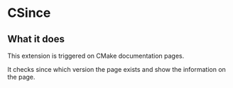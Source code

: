 # CSince

## What it does

This extension is triggered on CMake documentation pages.

It checks since which version the page exists and show the information on the page.
